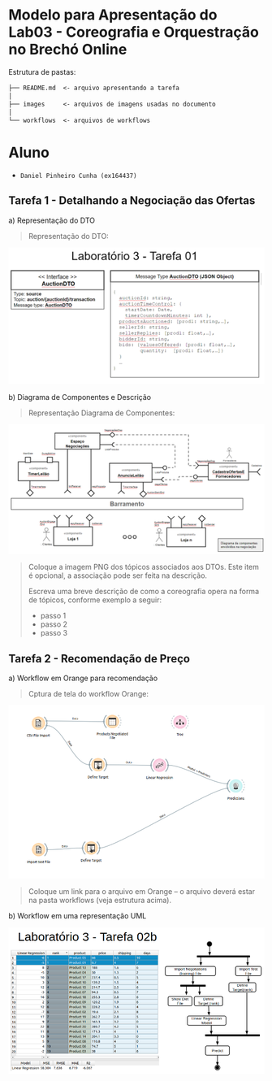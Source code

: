 # Modelo para Apresentação do Lab03 - Coreografia e Orquestração no Brechó Online

Estrutura de pastas:

~~~
├── README.md  <- arquivo apresentando a tarefa
│
├── images     <- arquivos de imagens usadas no documento
│
└── workflows  <- arquivos de workflows
~~~

# Aluno
* `Daniel Pinheiro Cunha (ex164437)`

## Tarefa 1 - Detalhando a Negociação das Ofertas

a) Representação do DTO

> Representação do DTO:
>
![DTO](images/DTO-Diagram-Lab03-T1-v2.png)

b) Diagrama de Componentes e Descrição

> Representação Diagrama de Componentes:
>
![Coreografia](images/Componentes-negociacao.png)
>
> Coloque a imagem PNG dos tópicos associados aos DTOs. Este item é opcional, a associação pode ser feita na descrição.
>
> Escreva uma breve descrição de como a coreografia opera na forma de tópicos, conforme exemplo a seguir:
>
> * passo 1
> * passo 2
> * passo 3

## Tarefa 2 - Recomendação de Preço

a) Workflow em Orange para recomendação

> Cptura de tela do workflow Orange:
>
![Workflow Orange](images/Workflow-orange.png)
>
> Coloque um link para o arquivo em Orange – o arquivo deverá estar na pasta workflows (veja estrutura acima).

b) Workflow em uma representação UML

>
![Workflow UML](images/orange-workflow-uml.png)
